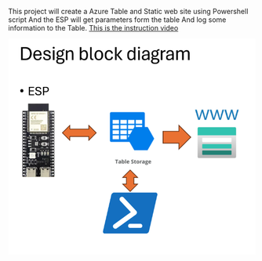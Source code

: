 This project will create a Azure Table and Static web site using Powershell script
And the ESP will get parameters form the table 
And log some information to the Table. 
[This is the instruction video](https://youtu.be/KWehQOlFcOE)

[![Design block diagram](https://github.com/EmileSpecialProducts/ESP-Azure-Table/blob/main/web/images/Design%20block%20diagram.png)
](https://youtu.be/KWehQOlFcOE)
